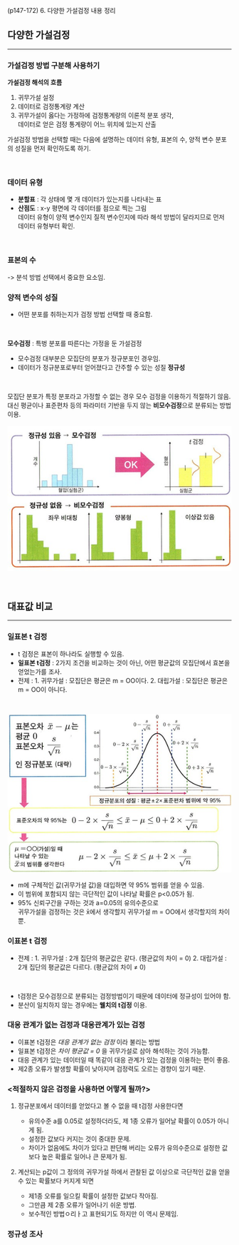 (p147-172) 6. 다양한 가설검정 내용 정리

## 다양한 가설검정
---
### 가설검정 방법 구분해 사용하기
**가설검정 해석의 흐름**
1. 귀무가설 설정  
2. 데이터로 검정통계량 계산  
3. 귀무가설이 옳다는 가정하에 검정통계량의 이론적 분포 생각,  
   데이터로 얻은 검정 통계량이 어느 위치에 있는지 산출  
  
가설검정 방법을 선택할 때는 다음에 설명하는 데이터 유형, 표본의 수, 양적 변수 분포의 성질을 먼저 확인하도록 하기.  

<br>

### 데이터 유형
- **분할표** : 각 상태에 몇 개 데이터가 있는지를 나타내는 표
- **산점도** : x-y 평면에 각 데이터를 점으로 찍는 그림  
데이터 유형이 양적 변수인지 질적 변수인지에 따라 해석 방법이 달라지므로 먼저 데이터 유형부터 확인.

<br>

### 표본의 수  
-> 분석 방법 선택에서 중요한 요소임. 


### 양적 변수의 성질
- 어떤 분포를 취하는지가 검정 방법 선택할 때 중요함.
<br>

**모수검정** : 특벙 분포를 따른다는 가정을 둔 가설검정
- 모수검정 대부분은 모집단의 분포가 정규분포인 경우임.
- 데이터가 정규분포로부터 얻어졌다고 간주할 수 있는 성질 **정규성**  
<br>

모집단 분포가 특정 분포라고 가정할 수 없는 경우 모수 검정을 이용하기 적절하기 않음.  
대신 평균이나 표준편차 등의 파라미터 기반을 두지 않는 **비모수검정**으로 분류되는 방법 이용.  
<br>
![정규성](정규성.jpg)

<br>

## 대표값 비교
---
### 일표본 t 검정
- t 검정은 표본이 하나라도 실행할 수 있음.
- **일표본 t검정** : 2가지 조건을 비교하는 것이 아닌, 어떤 평균값의 모집단에서 효본을 얻었는가를 조사.
- 전제 : 1. 귀무가설 : 모집단은 평균은 m = OO이다.
         2. 대립가설 : 모집단은 평균은 m = OO이 아니다. 

<br>

![일표본t검정](일표본t검정.jpg)
<br>
- m에 구체적인 값(귀무가설 값)을 대입하면 약 95% 범위를 얻을 수 있음.  
- 이 범위에 포함되지 않는 극단적인 값이 나타날 확률은 p<0.05가 됨.  
- 95% 신뢰구간을 구하는 것과 a=0.05의 유의수준으로  
  귀무가설을 검정하는 것은 x̄에서 생각할지 귀무가설 m = OO에서 생각할지의 차이뿐. 


### 이표본 t 검정  
- 전제 : 1. 귀무가설 : 2개 집단의 평균값은 같다. (평균값의 차이 = 0)
         2. 대립가설 : 2개 집단의 평균값은 다르다. (평균값의 차이 ≠  0)
<br>

- t검정은 모수검정으로 분류되는 검정방법이기 때문에 데이터에 정규성이 있어야 함.   
- 분산이 일치하지 않는 경우에는 **웰치의 t검정** 이용.


### 대응 관계가 없는 검정과 대응관계가 있는 검정
 - 이표본 t검정은 *대응 관계가 없는 검정* 이라 불리는 방법
 - 일표본 t검정은 *차이 평균값 = 0* 을 귀무가설로 삼아 해석하는 것이 가능함.
 - 대응 관계가 있는 데이터일 때 똑같이 대응 관계가 있는 검정을 이용하는 편이 좋음.
 - 제2종 오류가 발생할 확률이 낮아지며 검정력도 오르는 경향이 있기 때문.  


### <적절하지 않은 검정을 사용하면 어떻게 될까?>
1) 정규분포에서 데이터를 얻었다고 볼 수 없을 때 t검정 사용한다면  
   - 유의수준 a를 0.05로 설정하더라도, 제 1종 오류가 일어날 확률이 0.05가 아니게 됨.
   - 설정한 값보다 커지는 것이 중대한 문제.  
   - 차이가 없음에도 차이가 있다고 판단해 버리는 오류가 유의수준으로 설정한 값보다 높은 확률로 일어나 큰 문제가 됨.

 2) 계산되는 p값이 그 정의의 귀무가설 하에서 관찰된 값 이상으로 극단적인 값을 얻을 수 있는 확률보다 커지게 되면  
    - 제1종 오류를 일으킬 확률이 설정한 값보다 작아짐.
    - 그만큼 제 2종 오류가 일어나기 쉬운 방법.
    - 보수적인 방법ㅇ리ㅏ고 표현되기도 하지만 이 역시 문제임.
   

   ### 정규성 조사 
   














